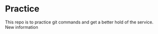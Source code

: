 # Practice
This repo is to practice git commands and get a better hold of the service.
New information
